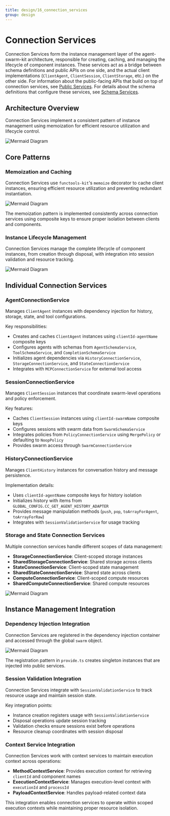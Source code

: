 ```yaml
---
title: design/16_connection_services
group: design
---
```


# Connection Services

Connection Services form the instance management layer of the agent-swarm-kit architecture, responsible for creating, caching, and managing the lifecycle of component instances. These services act as a bridge between schema definitions and public APIs on one side, and the actual client implementations (`ClientAgent`, `ClientSession`, `ClientStorage`, etc.) on the other side. For information about the public-facing APIs that build on top of connection services, see [Public Services](#3.4). For details about the schema definitions that configure these services, see [Schema Services](#3.2).

## Architecture Overview

Connection Services implement a consistent pattern of instance management using memoization for efficient resource utilization and lifecycle control.

![Mermaid Diagram](./diagrams\16_Connection_Services_0.svg)

## Core Patterns

### Memoization and Caching

Connection Services use `functools-kit`'s `memoize` decorator to cache client instances, ensuring efficient resource utilization and preventing redundant instantiation.

![Mermaid Diagram](./diagrams\16_Connection_Services_1.svg)

The memoization pattern is implemented consistently across connection services using composite keys to ensure proper isolation between clients and components.

### Instance Lifecycle Management

Connection Services manage the complete lifecycle of component instances, from creation through disposal, with integration into session validation and resource tracking.

![Mermaid Diagram](./diagrams\16_Connection_Services_2.svg)

## Individual Connection Services

### AgentConnectionService

Manages `ClientAgent` instances with dependency injection for history, storage, state, and tool configurations.

Key responsibilities:
- Creates and caches `ClientAgent` instances using `clientId-agentName` composite keys
- Configures agents with schemas from `AgentSchemaService`, `ToolSchemaService`, and `CompletionSchemaService`
- Initializes agent dependencies via `HistoryConnectionService`, `StorageConnectionService`, and `StateConnectionService`
- Integrates with `MCPConnectionService` for external tool access

### SessionConnectionService

Manages `ClientSession` instances that coordinate swarm-level operations and policy enforcement.

Key features:
- Caches `ClientSession` instances using `clientId-swarmName` composite keys  
- Configures sessions with swarm data from `SwarmSchemaService`
- Integrates policies from `PolicyConnectionService` using `MergePolicy` or defaulting to `NoopPolicy`
- Provides swarm access through `SwarmConnectionService`

### HistoryConnectionService

Manages `ClientHistory` instances for conversation history and message persistence.

Implementation details:
- Uses `clientId-agentName` composite keys for history isolation
- Initializes history with items from `GLOBAL_CONFIG.CC_GET_AGENT_HISTORY_ADAPTER`
- Provides message manipulation methods (`push`, `pop`, `toArrayForAgent`, `toArrayForRaw`)
- Integrates with `SessionValidationService` for usage tracking

### Storage and State Connection Services

Multiple connection services handle different scopes of data management:

- **StorageConnectionService**: Client-scoped storage instances
- **SharedStorageConnectionService**: Shared storage across clients
- **StateConnectionService**: Client-scoped state management  
- **SharedStateConnectionService**: Shared state across clients
- **ComputeConnectionService**: Client-scoped compute resources
- **SharedComputeConnectionService**: Shared compute resources

![Mermaid Diagram](./diagrams\16_Connection_Services_3.svg)

## Instance Management Integration

### Dependency Injection Integration

Connection Services are registered in the dependency injection container and accessed through the global `swarm` object.

![Mermaid Diagram](./diagrams\16_Connection_Services_4.svg)

The registration pattern in `provide.ts` creates singleton instances that are injected into public services.

### Session Validation Integration

Connection Services integrate with `SessionValidationService` to track resource usage and maintain session state.

Key integration points:
- Instance creation registers usage with `SessionValidationService`
- Disposal operations update session tracking
- Validation checks ensure sessions exist before operations
- Resource cleanup coordinates with session disposal

### Context Service Integration

Connection Services work with context services to maintain execution context across operations:

- **MethodContextService**: Provides execution context for retrieving `clientId` and component names
- **ExecutionContextService**: Manages execution-level context with `executionId` and `processId`
- **PayloadContextService**: Handles payload-related context data

This integration enables connection services to operate within scoped execution contexts while maintaining proper resource isolation.
